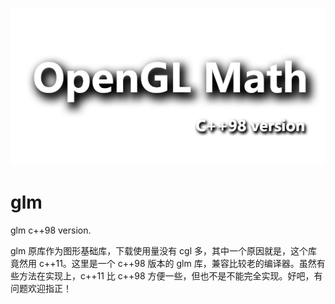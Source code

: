 ![](https://github.com/sdragonx/glm/blob/main/glm.png)

# glm
glm c++98 version.

glm 原库作为图形基础库，下载使用量没有 cgl 多，其中一个原因就是，这个库竟然用 c++11。这里是一个 c++98 版本的 glm 库，兼容比较老的编译器。虽然有些方法在实现上，c++11 比 c++98 方便一些，但也不是不能完全实现。好吧，有问题欢迎指正！

